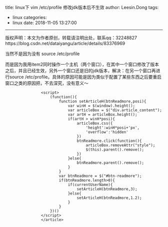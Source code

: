 title: linux下 vim /etc/profile 修改jdk版本后不生效
author: Leesin.Dong
tags:
  - linux
categories:
  - linux
date: 2018-11-05 13:27:00
---
<article>
		<div id="article_content" class="article_content clearfix csdn-tracking-statistics" data-pid="blog" data-mod="popu_307" data-dsm="post">
								<div class="article-copyright">
					版权声明：本文为作者原创，转载请注明出处，联系qq：32248827					https://blog.csdn.net/dataiyangu/article/details/83376969				</div>
								            <link rel="stylesheet" href="https://csdnimg.cn/release/phoenix/template/css/ck_htmledit_views-f76675cdea.css">
						<div class="htmledit_views">

当然不是因为没有 source /etc/profile

而是因为我用item2同时操作一个主机（两个窗口），在其中一个窗口修改了版本之后，并且已经生效，另外一个窗口还是旧的jdk版本，解决：在另一个窗口再进行source /etc/profile。具体的原因可能是因为类似于配置了某些东西之后要重启窗口之类的原因把，不去深究，没有意义～
            </div>
                </div>

					<script>
						(function(){
							function setArticleH(btnReadmore,posi){
								var winH = $(window).height();
								var articleBox = $("div.article_content");
								var artH = articleBox.height();
								if(artH > winH*posi){
									articleBox.css({
										'height':winH*posi+'px',
										'overflow':'hidden'
									})
									btnReadmore.click(function(){
										articleBox.removeAttr("style");
										$(this).parent().remove();
									})
								}else{
									btnReadmore.parent().remove();
								}
							}
							var btnReadmore = $("#btn-readmore");
							if(btnReadmore.length>0){
								if(currentUserName){
									setArticleH(btnReadmore,3);
								}else{
									setArticleH(btnReadmore,1.2);
								}
							}
						})()
					</script>
					</article>